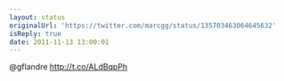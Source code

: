 ```yaml
---
layout: status
originalUrl: 'https://twitter.com/marcgg/status/135703463064645632'
isReply: true
date: 2011-11-13 13:00:01
---
```


@gflandre http://t.co/ALdBqpPh
